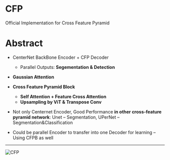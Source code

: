 # CFP
Official Implementation for Cross Feature Pyramid

# Abstract
- CenterNet BackBone Encoder + CFP Decoder
  - Parallel Outputs: **Segementation & Detection**
- **Gaussian Attention**
- **Cross Feature Pyramid Block**
  - **Self Attention + Feature Cross Attention**
  - **Upsampling by ViT & Transpose Conv**

- Not only Centernet Encoder, Good Performance **in other cross-feature pyramid network**: Unet – Segmentation, UPerNet – Segmentation&Classification
- Could be parallel Encoder to transfer into one Decoder for learning – Using CFPB as well


---
![CFP](https://github.com/XcloudFance/CFP/assets/34064977/e01dfea6-3f9f-4176-9c8d-8b0a7513fb46)
